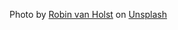 Photo by <a href="https://unsplash.com/@robin3051010?utm_content=creditCopyText&utm_medium=referral&utm_source=unsplash">Robin van Holst</a> on <a href="https://unsplash.com/photos/sun-rays-coming-through-trees-D2SQc6ENhZc?utm_content=creditCopyText&utm_medium=referral&utm_source=unsplash">Unsplash</a>
